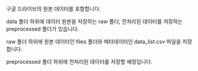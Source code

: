 구글 드라이브의 원본 데이터를 포함합니다. 

data 폴더 하위에 데이터 원본을 저장하는 raw 폴더, 전처리된 데이터를 저장하는 preprocessed 폴더가 있습니다. 

raw 폴더 하위에 원본 데이터인 files 폴더와 메타데이터인 data_list.csv 파일을 저장합니다. 

preprocessed 폴더 하위에 전처리된 데이터를 저장할 예정입니다. 